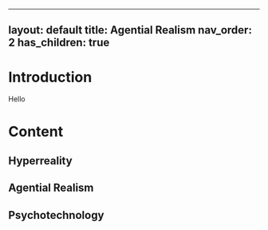 
---
layout: default
title: Agential Realism
nav_order: 2
has_children: true
---

# Introduction

Hello

# Content
## Hyperreality

## Agential Realism

## Psychotechnology
